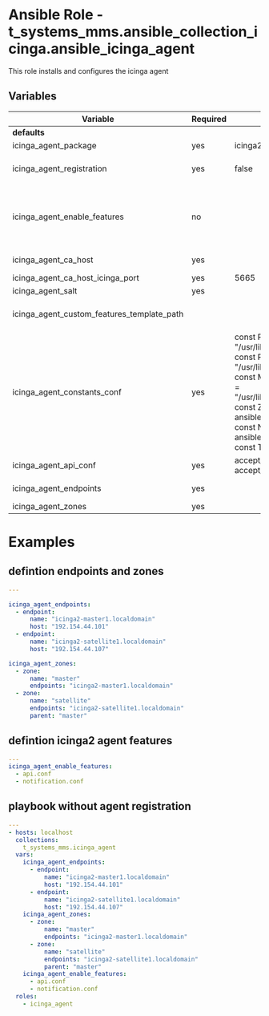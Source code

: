# Ansible Role - t_systems_mms.ansible_collection_icinga.ansible_icinga_agent

This role installs and configures the icinga agent
## Variables

| Variable                                   | Required | Default                | Description
|--------------------------------------------|----------|------------------------|------------
| **defaults**
| icinga_agent_package | yes | icinga2 | installs icinga2 package
| icinga_agent_registration | yes | false | used to register your installed icinga agent against your icinga master
| icinga_agent_enable_features | no | | config files for extra features you can use along with icinga. If you add for example api.conf to the variable the feature will be active in your icinga instance
| icinga_agent_ca_host | yes | | your master intance (f.e: master0-example.de)
| icinga_agent_ca_host_icinga_port | yes | 5665 | Icinga agent port
| icinga_agent_salt | yes | | used to hash password
| icinga_agent_custom_features_template_path | | | define custom feature file (f.e. {{ playbook_dir }}/icinga_custom_templates/*)
| icinga_agent_constants_conf | yes | const PluginDir = "/usr/lib64/nagios/plugins"<br> const PluginContribDir = "/usr/lib64/nagios/plugins"<br> const ManubulonPluginDir = "/usr/lib64/nagios/plugins"<br> const ZoneName = "{{ ansible_hostname }}"<br> const NodeName = "{{ ansible_hostname }}"<br> const TicketSalt = "" | define content for config file constants.conf |
| icinga_agent_api_conf | yes | accept_config = true<br>accept_commands = true | define content for feature file api.conf |
| icinga_agent_endpoints | yes | | define icinga agent endpoint in zones.conf
| icinga_agent_zones | yes | | define zones in zones.conf


# Examples
## defintion endpoints and zones
```yaml
---

icinga_agent_endpoints:
  - endpoint:
      name: "icinga2-master1.localdomain"
      host: "192.154.44.101"
  - endpoint:
      name: "icinga2-satellite1.localdomain"
      host: "192.154.44.107"

icinga_agent_zones:
  - zone:
      name: "master"
      endpoints: "icinga2-master1.localdomain"
  - zone:
      name: "satellite"
      endpoints: "icinga2-satellite1.localdomain"
      parent: "master"
```

## defintion icinga2 agent features
```yaml
---
icinga_agent_enable_features:
  - api.conf
  - notification.conf

```

## playbook without agent registration
```yaml
---
- hosts: localhost
  collections:
    t_systems_mms.icinga_agent
  vars:
    icinga_agent_endpoints:
      - endpoint:
          name: "icinga2-master1.localdomain"
          host: "192.154.44.101"
      - endpoint:
          name: "icinga2-satellite1.localdomain"
          host: "192.154.44.107"
    icinga_agent_zones:
      - zone:
          name: "master"
          endpoints: "icinga2-master1.localdomain"
      - zone:
          name: "satellite"
          endpoints: "icinga2-satellite1.localdomain"
          parent: "master"
    icinga_agent_enable_features:
      - api.conf
      - notification.conf
  roles:
    - icinga_agent

```
